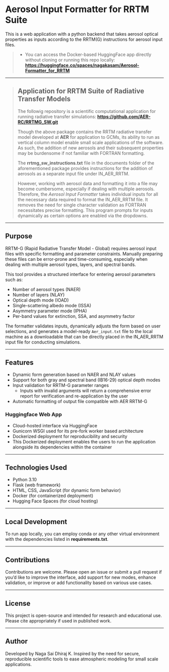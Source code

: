 # Aerosol Input Formatter for RRTM Suite
This is a web application with a python backend that takes aerosol optical properties as inputs according to the RRTM(G) instructions for aerosol input files.
> - You can access the Docker-based HuggingFace app directly without cloning or running this repo locally: **https://huggingface.co/spaces/nagakasam/Aerosol-Formatter_for_RRTM**

---

> ## Application for RRTM Suite of Radiative Transfer Models
> The followig repository is a scientific computational application for running radiative transfer simulations: **https://github.com/AER-RC/RRTMG_SW.git**
> 
> Though the above package contains the RRTM radiative transfer model developed at **AER** for application to GCMs, its ability to run as vertical column model enable small scale applications of the software. As such, the addition of new aerosols and their subsequent properties may be burdensome if not familiar with FORTRAN formatting.
> 
> The **rrtmg_sw_instructions.txt** file in the documents folder of the aforementioned package provides instructions for the addition of aerosols as a separate input file under IN_AER_RRTM.
> 
> However, working with aerosol data and formatting it into a file may become cumbersome, especially if dealing with multiple aerosols. Therefore, the *Aerosol Input Formatter* takes individual inputs for all the necessary data required to format the IN_AER_RRTM file. It removes the need for single character validation as FORTRAN necessitates precise formatting. This program prompts for inputs dynamically as certain options are enabled via the dropdowns.

---

## Purpose
RRTM-G (Rapid Radiative Transfer Model - Global) requires aerosol input files with specific formatting and parameter constraints. Manually preparing these files can be error-prone and time-consuming, especially when dealing with multiple aerosol types, layers, and spectral bands.

This tool provides a structured interface for entering aerosol parameters such as:

- Number of aerosol types (NAER)
- Number of layers (NLAY)
- Optical depth mode (IOAD)
- Single-scattering albedo mode (ISSA)
- Asymmetry parameter mode (IPHA)
- Per-band values for extinction, SSA, and asymmetry factor

The formatter validates inputs, dynamically adjusts the form based on user selections, and generates a model-ready `Aer_input.txt` file to the local machine as a downloadable that can be directly placed in the IN_AER_RRTM input file for conducting simulations.

---

## Features

- Dynamic form generation based on NAER and NLAY values
- Support for both gray and spectral band (IB16-29) optical depth modes
- Input validation for RRTM-G parameter ranges
  -  Inputs with invalid arguments will return a comprehensive error report for verification and re-application by the user
- Automatic formatting of output file compatible with AER RRTM-G
  
### Huggingface Web App
- Cloud-hosted interface via HuggingFace
- Gunicorn WSGI used for its pre-fork worker based architecture
- Dockerized deployment for reproducibility and security
- This Dockerized deployment enables the users to run the application alongside its dependencies within the container

---

## Technologies Used

- Python 3.10
- Flask (web framework)
- HTML, CSS, JavaScript (for dynamic form behavior)
- Docker (for containerized deployment)
- Hugging Face Spaces (for cloud hosting)

---

## Local Development

To run app locally, you can employ conda or any other virtual environment with the dependencies listed in **requirements.txt**.

---

## Contributions

Contributions are welcome. Please open an issue or submit a pull request if you’d like to improve the interface, add support for new modes, enhance validation, or improve or add functionality based on various use cases.

---

## License

This project is open-source and intended for research and educational use. Please cite appropriately if used in published work.

---

## Author

Developed by Naga Sai Dhiraj K. Inspired by the need for secure, reproducible scientific tools to ease atmospheric modeling for small scale applications. 
